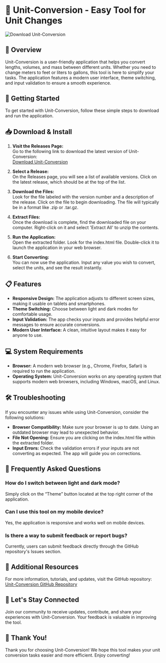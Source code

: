 # 🔄 Unit-Conversion - Easy Tool for Unit Changes

![Download Unit-Conversion](https://img.shields.io/badge/Download-Unit--Conversion-blue)

## 📖 Overview

Unit-Conversion is a user-friendly application that helps you convert lengths, volumes, and mass between different units. Whether you need to change meters to feet or liters to gallons, this tool is here to simplify your tasks. The application features a modern user interface, theme switching, and input validation to ensure a smooth experience.

## 🚀 Getting Started

To get started with Unit-Conversion, follow these simple steps to download and run the application.

## 📥 Download & Install

1. **Visit the Releases Page:**  
   Go to the following link to download the latest version of Unit-Conversion:  
   [Download Unit-Conversion](https://github.com/KwarNu/Unit-Conversion/releases)

2. **Select a Release:**  
   On the Releases page, you will see a list of available versions. Click on the latest release, which should be at the top of the list.

3. **Download the Files:**  
   Look for the file labeled with the version number and a description of the release. Click on the file to begin downloading. The file will typically be in a format like .zip or .tar.gz.

4. **Extract Files:**  
   Once the download is complete, find the downloaded file on your computer. Right-click on it and select 'Extract All' to unzip the contents.

5. **Run the Application:**  
   Open the extracted folder. Look for the index.html file. Double-click it to launch the application in your web browser.

6. **Start Converting:**  
   You can now use the application. Input any value you wish to convert, select the units, and see the result instantly.

## 📋 Features

- **Responsive Design:** The application adjusts to different screen sizes, making it usable on tablets and smartphones.
- **Theme Switching:** Choose between light and dark modes for comfortable usage.
- **Input Validation:** The app checks your inputs and provides helpful error messages to ensure accurate conversions.
- **Modern User Interface:** A clean, intuitive layout makes it easy for anyone to use.

## 💻 System Requirements

- **Browser:** A modern web browser (e.g., Chrome, Firefox, Safari) is required to run the application.
- **Operating System:** Unit-Conversion works on any operating system that supports modern web browsers, including Windows, macOS, and Linux.

## 🛠️ Troubleshooting

If you encounter any issues while using Unit-Conversion, consider the following solutions:

- **Browser Compatibility:** Make sure your browser is up to date. Using an outdated browser may lead to unexpected behavior.
- **File Not Opening:** Ensure you are clicking on the index.html file within the extracted folder.
- **Input Errors:** Check the validation errors if your inputs are not converting as expected. The app will guide you on corrections.

## 📝 Frequently Asked Questions

### How do I switch between light and dark mode?
Simply click on the “Theme” button located at the top right corner of the application.

### Can I use this tool on my mobile device?
Yes, the application is responsive and works well on mobile devices.

### Is there a way to submit feedback or report bugs?
Currently, users can submit feedback directly through the GitHub repository's Issues section.

## 🔗 Additional Resources

For more information, tutorials, and updates, visit the GitHub repository:  
[Unit-Conversion GitHub Repository](https://github.com/KwarNu/Unit-Conversion)

## 📢 Let's Stay Connected

Join our community to receive updates, contribute, and share your experiences with Unit-Conversion. Your feedback is valuable in improving the tool.

## 🎉 Thank You!

Thank you for choosing Unit-Conversion! We hope this tool makes your unit conversion tasks easier and more efficient. Enjoy converting!